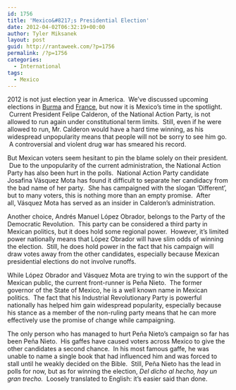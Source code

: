 ```yaml
---
id: 1756
title: 'Mexico&#8217;s Presidential Election'
date: 2012-04-02T06:32:19+00:00
author: Tyler Miksanek
layout: post
guid: http://rantaweek.com/?p=1756
permalink: /?p=1756
categories:
  - International
tags:
  - Mexico
---
```

2012 is not just election year in America.  We&#8217;ve discussed upcoming elections in [Burma](http://rantaweek.com/change-in-myanmar-perhaps-january-19-2012/ "Change in Myanmar, Perhaps – January 19, 2012") and [France](http://rantaweek.com/french-presidential-race-the-anti-sarkozys-febuary-27-2012/ "French Presidential Race: The Anti-Sarkozys- Febuary 27, 2012"), but now it is Mexico&#8217;s time in the spotlight.  Current President Felipe Calderon, of the National Action Party, is not allowed to run again under constitutional term limits.  Still, even if he were allowed to run, Mr. Calderon would have a hard time winning, as his widespread unpopularity means that people will not be sorry to see him go.  A controversial and violent drug war has smeared his record.

But Mexican voters seem hesitant to pin the blame solely on their president.  Due to the unpopularity of the current administration, the National Action Party has also been hurt in the polls.  National Action Party candidate Josafina Vásquez Mota has found it difficult to separate her candidacy from the bad name of her party.  She has campaigned with the slogan &#8216;Different&#8217;, but to many voters, this is nothing more than an empty promise.  After all, Vásquez Mota has served as an insider in Calderon&#8217;s administration.

Another choice, Andrés Manuel López Obrador, belongs to the Party of the Democratic Revolution.  This party can be considered a third party in Mexican politics, but it does hold some regional power.  However, it&#8217;s limited power nationally means that López Obrador will have slim odds of winning the election.  Still, he does hold power in the fact that his campaign will draw votes away from the other candidates, especially because Mexican presidential elections do not involve runoffs.

While López Obrador and Vásquez Mota are trying to win the support of the Mexican public, the current front-runner is Peña Nieto.  The former governor of the State of Mexico, he is a well known name in Mexican politics.  The fact that his Industrial Revolutionary Party is powerful nationally has helped him gain widespread popularity, especially because his stance as a member of the non-ruling party means that he can more effectively use the promise of change while campaigning.

The only person who has managed to hurt Peña Nieto&#8217;s campaign so far has been Peña Nieto.  His gaffes have caused voters across Mexico to give the other candidates a second chance.  In his most famous gaffe, he was unable to name a single book that had influenced him and was forced to stall until he weakly decided on the Bible.  Still, Peña Nieto has the lead in polls for now, but as for winning the election, _Del dicho al hecho, hay un gran trecho._  Loosely translated to English: it&#8217;s easier said than done.